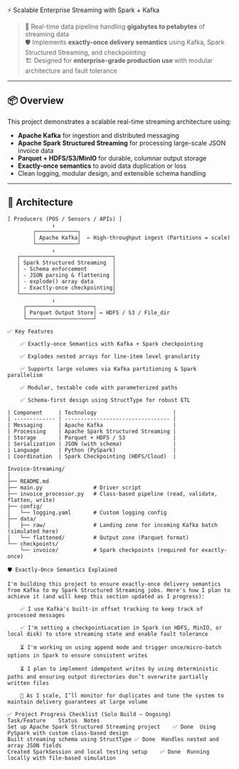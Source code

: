 ⚡ Scalable Enterprise Streaming with Spark + Kafka

> 🚀 Real-time data pipeline handling **gigabytes to petabytes** of streaming data  
> 🛡️ Implements **exactly-once delivery semantics** using Kafka, Spark Structured Streaming, and checkpointing  
> 🏗️ Designed for **enterprise-grade production use** with modular architecture and fault tolerance

---

## 📦 Overview

This project demonstrates a scalable real-time streaming architecture using:
- **Apache Kafka** for ingestion and distributed messaging
- **Apache Spark Structured Streaming** for processing large-scale JSON invoice data
- **Parquet + HDFS/S3/MinIO** for durable, columnar output storage
- **Exactly-once semantics** to avoid data duplication or loss
- Clean logging, modular design, and extensible schema handling

---

## 🧱 Architecture

```text
[ Producers (POS / Sensors / APIs) ]
              ↓
        ┌─────────────┐
        │ Apache Kafka│  ← High-throughput ingest (Partitions = scale)
        └─────────────┘
              ↓
   ┌─────────────────────────────┐
   │ Spark Structured Streaming  │
   │ - Schema enforcement        │
   │ - JSON parsing & flattening │
   │ - explode() array data      │
   │ - Exactly-once checkpointing│
   └─────────────────────────────┘
              ↓
     ┌─────────────────────┐
     │ Parquet Output Store│ ← HDFS / S3 / File_dir
     └─────────────────────┘

✅ Key Features

    ✅ Exactly-once Semantics with Kafka + Spark checkpointing

    ✅ Explodes nested arrays for line-item level granularity

    ✅ Supports large volumes via Kafka partitioning & Spark parallelism

    ✅ Modular, testable code with parameterized paths

    ✅ Schema-first design using StructType for robust ETL

| Component     | Technology                        |
| ------------- | --------------------------------- |
| Messaging     | Apache Kafka                      |
| Processing    | Apache Spark Structured Streaming |
| Storage       | Parquet + HDFS / S3               |
| Serialization | JSON (with schema)                |
| Language      | Python (PySpark)                  |
| Coordination  | Spark Checkpointing (HDFS/Cloud)  |

Invoice-Streaming/
│
├── README.md
├── main.py                # Driver script
├── invoice_processor.py   # Class-based pipeline (read, validate, flatten, write)
├── config/
│   └── logging.yaml       # Custom logging config
├── data/
│   ├── raw/               # Landing zone for incoming Kafka batch (simulated here)
│   └── flattened/         # Output zone (Parquet format)
└── checkpoints/
    └── invoice/           # Spark checkpoints (required for exactly-once)

🛡️ Exactly-Once Semantics Explained

I'm building this project to ensure exactly-once delivery semantics from Kafka to my Spark Structured Streaming jobs. Here's how I plan to achieve it (and will keep this section updated as I progress):

    ✅ I use Kafka's built-in offset tracking to keep track of processed messages

    ✅ I'm setting a checkpointLocation in Spark (on HDFS, MinIO, or local disk) to store streaming state and enable fault tolerance

    ⏳ I'm working on using append mode and trigger once/micro-batch options in Spark to ensure consistent writes

    ⏳ I plan to implement idempotent writes by using deterministic paths and ensuring output directories don’t overwrite partially written files

    🚧 As I scale, I’ll monitor for duplicates and tune the system to maintain delivery guarantees at large volume

✅ Project Progress Checklist (Solo Build – Ongoing)
Task/Feature	Status	Notes
Set up Apache Spark Structured Streaming project	✅ Done	Using PySpark with custom class-based design
Built streaming schema using StructType	✅ Done	Handles nested and array JSON fields
Created SparkSession and local testing setup	✅ Done	Running locally with file-based simulation
